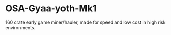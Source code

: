 # OSA-Gyaa-yoth-Mk1
160 crate early game miner/hauler, made for speed and low cost in high risk environments.
